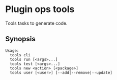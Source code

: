 # Plugin ops tools

Tools tasks to generate code.

## Synopsis

```text
Usage:
  tools cli
  tools run [<args>...]
  tools test [<args>...]
  tools new <action> [<package>]
  tools user [<user>] [--add|--remove|--update]
```

